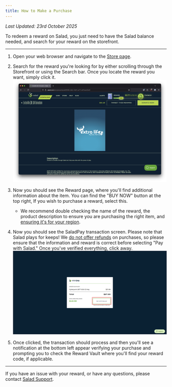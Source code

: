 ```yaml
---
title: How to Make a Purchase
---
```


_Last Updated: 23rd October 2025_

To redeem a reward on Salad, you just need to have the Salad balance needed, and search for your reward on the
storefront.

---

1. Open your web browser and navigate to the [Store page](https://salad.com/store).
2. Search for the reward you're looking for by either scrolling through the Storefront or using the Search bar. Once you
   locate the reward you want, simply click it.
   ![Selecting a reward](../../../../content/images/guides/using-salad/how-to-make-a-purchase-1.png)

3. Now you should see the Reward page, where you'll find additional information about the item. You can find the "BUY
   NOW" button at the top right, If you wish to purchase a reward, select this.
   - We recommend double checking the name of the reward, the product description to ensure you are purchasing the right
     item, and [ensuring it's for your region](/docs/rewards/rewards-faq/243-what-region-is-this-reward-for).

4. Now you should see the SaladPay transaction screen. Please note that Salad plays for keeps! We
   [do not offer refunds](/docs/rewards/rewards-support/191-i-want-a-refund) on purchases, so please ensure that the
   information and reward is correct before selecting "Pay with Salad." Once you've verified everything, click away.
   ![checkout page](../../../../content/images/guides/using-salad/how-to-make-a-purchase-2.png)

5. Once clicked, the transaction should process and then you'll see a notification at the bottom left appear verifying
   your purchase and prompting you to check the Reward Vault where you'll find your reward code, if applicable.

---

If you have an issue with your reward, or have any questions, please contact
[Salad Support](/docs/guides/your-pc/216-how-to-create-a-support-ticket).
